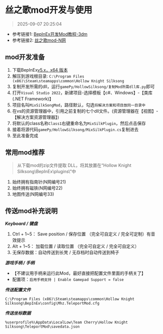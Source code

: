# 丝之歌mod开发与使用

> 2025-09-07 20:25:04

* 参考链接1: [BepInEx开发Mod教程-3dm](https://mod.3dmgame.com/wiki/BepInEx)
* 参考链接2: [丝之歌mod-N网](https://www.nexusmods.com/games/hollowknightsilksong)

## mod开发准备

1. 下载BepInEx[v5.x，x64 版本](https://github.com/BepInEx/BepInEx/releases)
2. 解压到游戏根目录: `C:\Program Files (x86)\Steam\steamapps\common\Hollow Knight Silksong`
3. 复制开发所需的dll，运行`gamePy/HollowSilksong/复制Mod所需dll库.py`即可
4. 打开`Visual Studio 2022`，新建项目-选择模板【c#、Windows】-【类库(.NET Framework)】
5. 项目名叫`MixSilkSongMod`，路径默认，勾选`将解决方案和项目放同一目录中`
6. 在vs的资源管理器中，引用之前复制的七个dll文件。(资源管理器在【视图】-【解决方案资源管理器】)
7. 将默认的class名称`Class1`右键重命名为`MixSilkPlugin`，然后点击保存
8. 接着将源代码`gamePy/HollowSilksong/MixSilkPlugin.cs`复制进去
9. 至此准备完成

## 常用mod推荐

> 从下载mod的zip文件提取 DLL，将其放置在“Hollow Knight Silksong\BepInEx\plugins\”中

1. 始终拥有指南针(N网编号21)
2. 始终拥有磁铁(N网编号22)
3. 地图传送(N网编号33)

## 传送mod补充说明

***Keyboard / 键盘***

1. Ctrl + 1~5： Save position / 保存位置 （完全可自定义 / 完全可定制）有音效提示
2. Alt + 1~5： 加载位置 / 读取位置 （完全可自定义 / 完全可自定义）
3. 无保存数据：自动传送到长凳 / 无存档时自动传送到椅子

***游戏手柄 / 手柄***

- 【不建议用手柄来运行此Mod，最好直接把配置文件里面的手柄关了】
- 配置项：`启用手柄支持 | Enable Gamepad Support = false`

***传送配置文件***

```text
C:\Program Files (x86)\Steam\steamapps\common\Hollow Knight Silksong\BepInEx\config\Mhz.TeleportMod.cfg
```

***传送坐标数据***

```text
%userprofile%\AppData\LocalLow\Team Cherry\Hollow Knight Silksong\TeleportMod\savedata.json
```
